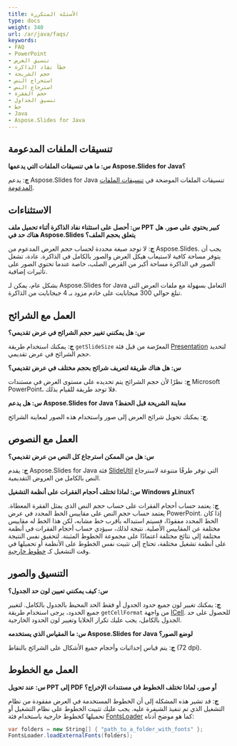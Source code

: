 ```yaml
---
title: الأسئلة المتكررة
type: docs
weight: 340
url: /ar/java/faqs/
keywords:
- FAQ
- PowerPoint
- تنسيق العرض
- خطأ نفاد الذاكرة
- حجم الشريحة
- استخراج النص
- استرجاع النص
- حجم الفقرة
- تنسيق الجداول
- خط
- Java
- Aspose.Slides for Java
---
```


## **تنسيقات الملفات المدعومة**

**س: ما هي تنسيقات الملفات التي يدعمها Aspose.Slides for Java؟**

**ج**: يدعم Aspose.Slides for Java تنسيقات الملفات الموضحة في [تنسيقات الملفات المدعومة](/slides/ar/java/supported-file-formats/).

## **الاستثناءات**

**س: أحصل على استثناء نفاد الذاكرة أثناء تحميل ملف PPT كبير يحتوي على صور. هل هناك حد في Aspose.Slides يتعلق بحجم الملف؟**

**ج**: لا توجد صيغة محددة لحساب حجم العرض المدعوم من Aspose.Slides. يجب أن يتوفر مساحة كافية لاستيعاب هيكل العرض والصور بالكامل في الذاكرة. عادة، تشغل الصور في الذاكرة مساحة أكبر من القرص الصلب، خاصة عندما تحتوي الصور على تأثيرات إضافية.

بشكل عام، يمكن لـ Aspose.Slides for Java التعامل بسهولة مع ملفات العرض التي تبلغ حوالي 300 ميجابايت على خادم مزود بـ 4 جيجابايت من الذاكرة.

## **العمل مع الشرائح**

**س: هل يمكنني تغيير حجم الشرائح في عرض تقديمي؟**

**ج**: يمكنك استخدام طريقة `getSlideSize` المعرّضة من قبل فئة [Presentation](https://reference.aspose.com/slides/java/com.aspose.slides/presentation/) لتحديد حجم الشرائح في عرض تقديمي.

**س: هل هناك طريقة لتعريف شرائح بحجم مختلف في عرض تقديمي؟**

**ج**: نظرًا لأن حجم الشرائح يتم تحديده على مستوى العرض في مستندات Microsoft PowerPoint، فلا توجد طريقة للقيام بذلك.

**س: هل يدعم Aspose.Slides for Java معاينة الشريحة قبل الحفظ؟**

**ج**: يمكنك تحويل شرائح العرض إلى صور واستخدام هذه الصور لمعاينة الشرائح.

## **العمل مع النصوص**

**س: هل من الممكن استرجاع كل النص من عرض تقديمي؟**

**ج**: يقدم Aspose.Slides for Java فئة [SlideUtil](https://reference.aspose.com/slides/java/com.aspose.slides/slideutil/) التي توفر طرقًا متنوعة لاسترجاع النص بالكامل من العروض التقديمية.

**س: لماذا تختلف أحجام الفقرات على أنظمة التشغيل Windows وLinux؟**

**ج**: يعتمد حساب أحجام الفقرات على حساب حجم النص الذي يمثل الفقرة المعطاة. يعتمد حساب حجم النص على مقاييس الخط المحدد في عرض PowerPoint. إذا كان الخط المحدد مفقودًا، فسيتم استبداله بأقرب خط مشابه، لكن هذا الخط له مقاييس مختلفة عن المقاييس الأصلية. نتيجة لذلك، سيؤدي حساب أحجام الفقرات في أنظمة مختلفة إلى نتائج مختلفة اعتمادًا على مجموعة الخطوط المثبتة. لتحقيق نفس النتيجة على أنظمة تشغيل مختلفة، تحتاج إلى تثبيت نفس الخطوط على الأنظمة أو تحميلها في وقت التشغيل كـ [خطوط خارجية](/slides/ar/java/custom-font/).

## **التنسيق والصور**

**س: كيف يمكنني تعيين لون حد الجدول؟**

**ج**: يمكنك تغيير لون جميع حدود الجدول أو فقط الحد المحيط بالجدول بالكامل. لتغيير جميع الحدود، يرجى استخدام طريقة `getCellFormat` من واجهة [ICell](https://reference.aspose.com/slides/java/com.aspose.slides/icell/). للحصول على حد الجدول بالكامل، يجب عليك تكرار الخلايا وتغيير لون الحدود الخارجية.

**س: ما المقياس الذي يستخدمه Aspose.Slides for Java لوضع الصور؟**

**ج**: يتم قياس إحداثيات وأحجام جميع الأشكال على الشرائح بالنقاط (72 dpi).

## **العمل مع الخطوط**

**س: عند تحويل PPT إلى PDF أو صور، لماذا تختلف الخطوط في مستندات الإخراج؟**

**ج**: قد تشير هذه المشكلة إلى أن الخطوط المستخدمة في العرض مفقودة من نظام التشغيل الذي تم تنفيذ الشيفرة عليه. يجب عليك تثبيت الخطوط على نظام التشغيل أو تحميلها كخطوط خارجية باستخدام فئة [FontsLoader](https://reference.aspose.com/slides/java/com.aspose.slides/fontsloader/) كما هو موضح أدناه:
```cs
var folders = new String[] { "path_to_a_folder_with_fonts" };
FontsLoader.loadExternalFonts(folders);
```